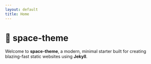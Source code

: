 ```yaml
---
layout: default
title: Home
---
```


# 🚀 space-theme

Welcome to **space-theme**, a modern, minimal starter built for creating blazing-fast static websites using **Jekyll**.
